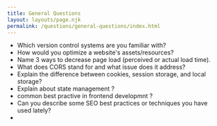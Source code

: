 ```yaml
---
title: General Questions
layout: layouts/page.njk
permalink: /questions/general-questions/index.html
---
```


* Which version control systems are you familiar with?
* How would you optimize a website's assets/resources?
* Name 3 ways to decrease page load (perceived or actual load time).
* What does CORS stand for and what issue does it address?
* Explain the difference between cookies, session storage, and local storage?
* Explain about state management ?
* common best practive in frontend developmnt ?
* Can you describe some SEO best practices or techniques you have used lately?
* 
